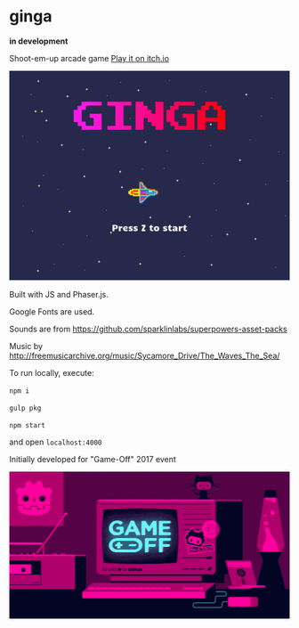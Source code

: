 # ginga

**in development**

Shoot-em-up arcade game [Play it on itch.io](https://kirill-a.itch.io/ginga)

![Ginga](/etc/gameplay.gif)

Built with JS and Phaser.js.

Google Fonts are used.

Sounds are from https://github.com/sparklinlabs/superpowers-asset-packs

Music by http://freemusicarchive.org/music/Sycamore_Drive/The_Waves_The_Sea/

To run locally, execute:

`npm i`

`gulp pkg`

`npm start`

and open `localhost:4000`

Initially developed for "Game-Off" 2017 event

![Event](/etc/gameoff.gif)